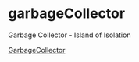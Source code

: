 # garbageCollector
Garbage Collector - Island of Isolation


[GarbageCollector](https://data-flair.training/blogs/garbage-collection-in-java/)
